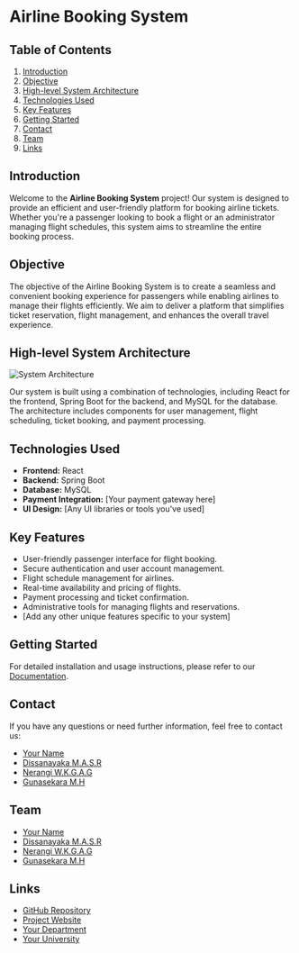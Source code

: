 # Airline Booking System

## Table of Contents
1. [Introduction](#introduction)
2. [Objective](#objective)
3. [High-level System Architecture](#high-level-system-architecture)
4. [Technologies Used](#technologies-used)
5. [Key Features](#key-features)
6. [Getting Started](#getting-started)
7. [Contact](#contact)
8. [Team](#team)
9. [Links](#links)

## Introduction
Welcome to the **Airline Booking System** project! Our system is designed to provide an efficient and user-friendly platform for booking airline tickets. Whether you're a passenger looking to book a flight or an administrator managing flight schedules, this system aims to streamline the entire booking process.

## Objective
The objective of the Airline Booking System is to create a seamless and convenient booking experience for passengers while enabling airlines to manage their flights efficiently. We aim to deliver a platform that simplifies ticket reservation, flight management, and enhances the overall travel experience.

## High-level System Architecture
![System Architecture](./architecture.png)

Our system is built using a combination of technologies, including React for the frontend, Spring Boot for the backend, and MySQL for the database. The architecture includes components for user management, flight scheduling, ticket booking, and payment processing.

## Technologies Used
- **Frontend:** React
- **Backend:** Spring Boot
- **Database:** MySQL
- **Payment Integration:** [Your payment gateway here]
- **UI Design:** [Any UI libraries or tools you've used]

## Key Features
- User-friendly passenger interface for flight booking.
- Secure authentication and user account management.
- Flight schedule management for airlines.
- Real-time availability and pricing of flights.
- Payment processing and ticket confirmation.
- Administrative tools for managing flights and reservations.
- [Add any other unique features specific to your system]

## Getting Started
For detailed installation and usage instructions, please refer to our [Documentation](https://example.com/documentation).

## Contact
If you have any questions or need further information, feel free to contact us:

- [Your Name](mailto:your.email@example.com)
- [Dissanayaka M.A.S.R](mailto:e19087@eng.pdn.ac.lk)
- [Nerangi W.K.G.A.G](mailto:e19260@eng.pdn.ac.lk)
- [Gunasekara M.H](mailto:e19124@eng.pdn.ac.lk)

## Team
- [Your Name](mailto:your.email@example.com)
- [Dissanayaka M.A.S.R](mailto:e19087@eng.pdn.ac.lk)
- [Nerangi W.K.G.A.G](mailto:e19260@eng.pdn.ac.lk)
- [Gunasekara M.H](mailto:e19124@eng.pdn.ac.lk)

## Links
- [GitHub Repository](https://github.com/cepdnaclk/e19-co226-Airline-Booking-System)
- [Project Website](https://cepdnaclk.github.io/e19-co226-Airline-Booking-System/)
- [Your Department](http://www.ce.pdn.ac.lk)
- [Your University](https://eng.pdn.ac.lk)
